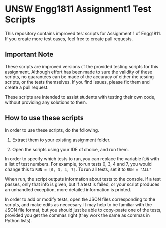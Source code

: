 # UNSW Engg1811 Assignment1 Test Scripts

This repository contains improved test scripts for Assignment 1 of Engg1811. If you create more test cases, feel free to create pull requests.

## Important Note

These scripts are improved versions of the provided testing scripts for this assignment. Although effort has been made to sure the validity of these scripts,
 no guarantees can be made of the accuracy of either the testing scripts, or the tests themselves. If you find issues, please fix them and create a pull request.

These scripts are intended to assist students with testing their own code, without providing any solutions to them.

## How to use these scripts

In order to use these scripts, do the following.

1. Extract them to your existing assignment folder.

2. Open the scripts using your IDE of choice, and run them.

In order to specify which tests to run, you can replace the variable `RUN` with a list of test numbers. For example, to run tests 0, 3, 4 and 7, you would change this to `RUN = [0, 3, 4, 7]`.
 To run all tests, set it to `RUN = "ALL"`

When run, the script outputs information about tests to the console. If a test passes, only that info is given, but if a test is failed, or your script produces an unhandled exception,
 more detailed information is printed.

In order to add or modify tests, open the JSON files corresponding to the scripts, and make edits as neccesary. It may help to be familiar with the JSON file format, but you should just be able to
 copy-paste one of the tests, provided you get the commas right (they work the same as commas in Python lists).
